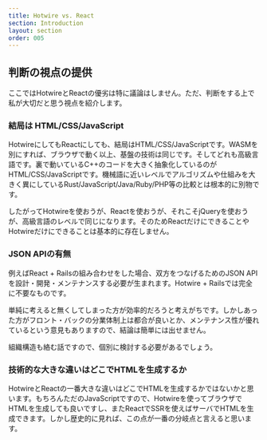 ```yaml
---
title: Hotwire vs. React
section: Introduction
layout: section
order: 005
---
```


## 判断の視点の提供

ここではHotwireとReactの優劣は特に議論はしません。ただ、判断をする上で私が大切だと思う視点を紹介します。

### 結局は HTML/CSS/JavaScript

HotwireにしてもReactにしても、結局はHTML/CSS/JavaScriptです。WASMを別にすれば、ブラウザで動く以上、基盤の技術は同じです。そしてどれも高級言語です。裏で動いているC++のコードを大きく抽象化しているのがHTML/CSS/JavaScriptです。機械語に近いレベルでアルゴリズムや仕組みを大きく異にしているRust/JavaScript/Java/Ruby/PHP等の比較とは根本的に別物です。

したがってHotwireを使おうが、Reactを使おうが、それこそjQueryを使おうが、高級言語のレベルで同じになります。そのためReactだけにできることやHotwireだけにできることは基本的に存在しません。

### JSON APIの有無

例えばReact + Railsの組み合わせをした場合、双方をつなげるためのJSON APIを設計・開発・メンテナンスする必要が生まれます。Hotwire + Railsでは完全に不要なものです。

単純に考えると無くしてしまった方が効率的だろうと考えがちです。しかしあった方がフロント・バックの分業体制上は都合が良いとか、メンテナンス性が優れているという意見もありますので、結論は簡単には出せません。

組織構造も絡む話ですので、個別に検討する必要があるでしょう。

### 技術的な大きな違いはどこでHTMLを生成するか

HotwireとReactの一番大きな違いはどこでHTMLを生成するかではないかと思います。もちろんただのJavaScriptですので、Hotwireを使ってブラウザでHTMLを生成しても良いですし、またReactでSSRを使えばサーバでHTMLを生成できます。しかし歴史的に見れば、この点が一番の分岐点と言えると思います。


